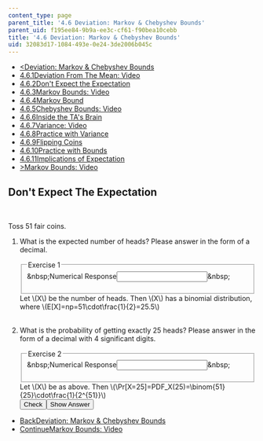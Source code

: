 ```yaml
---
content_type: page
parent_title: '4.6 Deviation: Markov & Chebyshev Bounds'
parent_uid: f195ee84-9b9a-ee3c-cf61-f90bea10cebb
title: '4.6 Deviation: Markov & Chebyshev Bounds'
uid: 32083d17-1084-493e-0e24-3de2006b045c
---
```

<ul class="navigation pagination"><li id="top_bck_btn"><a href='/courses/electrical-engineering-and-computer-science/6-042j-mathematics-for-computer-science-spring-2015/probability/tp13-2';><<span>Deviation: Markov &amp; Chebyshev Bounds</span></a></li><li id="flp_btn_1" ><a href='/courses/electrical-engineering-and-computer-science/6-042j-mathematics-for-computer-science-spring-2015/probability/tp13-2'>4.6.1<span>Deviation From The Mean: Video</span></a></li><li id="flp_btn_2" class="button_selected"><a href='/courses/electrical-engineering-and-computer-science/6-042j-mathematics-for-computer-science-spring-2015/probability/tp13-2/vertical-18d81b8ca2e1'>4.6.2<span>Don't Expect the Expectation</span></a></li><li id="flp_btn_3" ><a href='/courses/electrical-engineering-and-computer-science/6-042j-mathematics-for-computer-science-spring-2015/probability/tp13-2/vertical-8307292b80cb'>4.6.3<span>Markov Bounds: Video</span></a></li><li id="flp_btn_4" ><a href='/courses/electrical-engineering-and-computer-science/6-042j-mathematics-for-computer-science-spring-2015/probability/tp13-2/vertical-ecd276750fa8'>4.6.4<span>Markov Bound</span></a></li><li id="flp_btn_5" ><a href='/courses/electrical-engineering-and-computer-science/6-042j-mathematics-for-computer-science-spring-2015/probability/tp13-2/vertical-49f940bfd8d6'>4.6.5<span>Chebyshev Bounds: Video</span></a></li><li id="flp_btn_6" ><a href='/courses/electrical-engineering-and-computer-science/6-042j-mathematics-for-computer-science-spring-2015/probability/tp13-2/vertical-82fa33baa07e'>4.6.6<span>Inside the TA's Brain</span></a></li><li id="flp_btn_7" ><a href='/courses/electrical-engineering-and-computer-science/6-042j-mathematics-for-computer-science-spring-2015/probability/tp13-2/vertical-0646c16ad916'>4.6.7<span>Variance: Video</span></a></li><li id="flp_btn_8" ><a href='/courses/electrical-engineering-and-computer-science/6-042j-mathematics-for-computer-science-spring-2015/probability/tp13-2/vertical-1b1a945bfd78'>4.6.8<span>Practice with Variance</span></a></li><li id="flp_btn_9" ><a href='/courses/electrical-engineering-and-computer-science/6-042j-mathematics-for-computer-science-spring-2015/probability/tp13-2/vertical-871f95303dd6'>4.6.9<span>Flipping Coins</span></a></li><li id="flp_btn_10" ><a href='/courses/electrical-engineering-and-computer-science/6-042j-mathematics-for-computer-science-spring-2015/probability/tp13-2/vertical-00ed1bc2728f'>4.6.10<span>Practice with Bounds</span></a></li><li id="flp_btn_11" ><a href='/courses/electrical-engineering-and-computer-science/6-042j-mathematics-for-computer-science-spring-2015/probability/tp13-2/vertical-4699d069607e'>4.6.11<span>Implications of Expectation</span></a></li><li id="top_continue_btn"><a href='/courses/electrical-engineering-and-computer-science/6-042j-mathematics-for-computer-science-spring-2015/probability/tp13-2/vertical-8307292b80cb';>><span>Markov Bounds: Video</span></a></li></ul><h2 class="subhead">Don't Expect The Expectation</h2><div class="self_assessment">
<br display_name="Don't Expect The Expectation" url_name="Don_t_Expect_The_Expectation_1" />
<p display_name="Don't Expect The Expectation" url_name="Don_t_Expect_The_Expectation_2">Toss 51 fair coins.</p>
<ol display_name="Don't Expect The Expectation" url_name="Don_t_Expect_The_Expectation_3">
<li>
<div id="Q1_div" class="problem_question"><p>What is the expected number of heads? Please answer in the form of a decimal.</p><fieldset><legend class="visually-hidden">Exercise 1</legend><div class="choice"><label id="Q1_label"><span id="Q1_aria_status" tabindex="-1" class="visually-hidden">&amp;nbsp;</span><span class="visually-hidden">Numerical Response</span><input type="text" id="Q1_input" value="" onkeypress="numericTypedOrDropDownSelected(1)" class="problem_text_input"><input type="hidden" id="Q1_ans" value="25.5"><input type="hidden" id="Q1_tolerance" value="0"><span id="Q1_normal_status" class="nostatus" aria-hidden="true">&amp;nbsp;</span></label></div><p id="S1_ans" tabindex="-1" class="problem_answer"></p></fieldset></div><div id="S1_div" class="problem_solution" tabindex="-1">Let \(X\) be the number of heads. Then \(X\) has a binomial distribution, where \(E[X]=np=51\cdot\frac{1}{2}=25.5\)</div></li>
<br />
<li>
<div id="Q2_div" class="problem_question"><p>What is the probability of getting exactly 25 heads? Please answer in the form of a decimal with 4 significant digits.</p><fieldset><legend class="visually-hidden">Exercise 2</legend><div class="choice"><label id="Q2_label"><span id="Q2_aria_status" tabindex="-1" class="visually-hidden">&amp;nbsp;</span><span class="visually-hidden">Numerical Response</span><input type="text" id="Q2_input" value="" onkeypress="numericTypedOrDropDownSelected(2)" class="problem_text_input"><input type="hidden" id="Q2_ans" value="0.1101"><input type="hidden" id="Q2_tolerance" value="0.001"><span id="Q2_normal_status" class="nostatus" aria-hidden="true">&amp;nbsp;</span></label></div><p id="S2_ans" tabindex="-1" class="problem_answer"></p></fieldset></div><div id="S2_div" class="problem_solution" tabindex="-1">Let \(X\) be as above. Then \(\Pr[X=25]=PDF_X(25)=\binom{51}{25}\cdot\frac{1}{2^{51}}\)</div><div class="action"><button id="Q1_button" onclick="checkAnswer({1: 'numerical', 2: 'numerical'})" class="problem_mo_button">Check</button><button id="Q1_button_show" onclick="showHideSolution({1: 'numerical', 2: 'numerical'}, 1, [1, 2])" class="problem_mo_button">Show Answer</button></div></li>
</ol>
</div><ul class="navigation progress"><li id="bck_btn"><a href='/courses/electrical-engineering-and-computer-science/6-042j-mathematics-for-computer-science-spring-2015/probability/tp13-2';>Back<span>Deviation: Markov &amp; Chebyshev Bounds</span></a></li><li id="continue_btn"><a href='/courses/electrical-engineering-and-computer-science/6-042j-mathematics-for-computer-science-spring-2015/probability/tp13-2/vertical-8307292b80cb';>Continue<span>Markov Bounds: Video</span></a></li></ul>